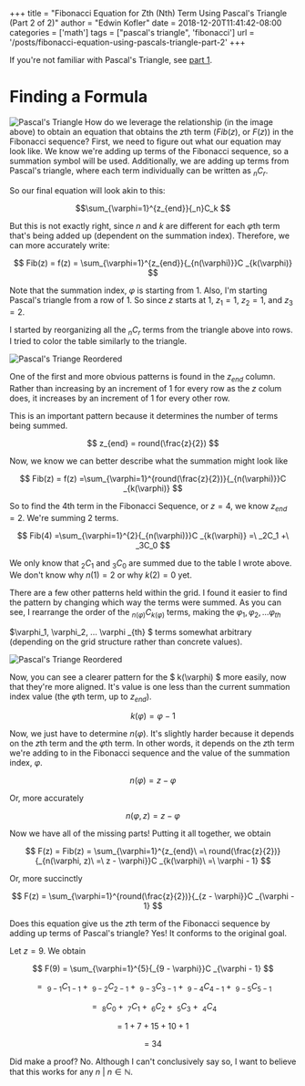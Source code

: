 +++
title = "Fibonacci Equation for Zth (Nth) Term Using Pascal's Triangle (Part 2 of 2)"
author = "Edwin Kofler"
date = 2018-12-20T11:41:42-08:00
categories = ['math']
tags = ["pascal's triangle", 'fibonacci']
url = '/posts/fibonacci-equation-using-pascals-triangle-part-2'
+++

If you're not familiar with Pascal's Triangle, see [part 1](/posts/fibonacci-equation-using-pascals-triangle-part-1/).

# Finding a Formula

![Pascal's Triangle](/posts/2018/fibonacci-pascal-equation-part-1/pascals-triangle-2.png)
How do we leverage the relationship (in the image above) to obtain an equation that obtains the $z$th term ($Fib(z)$, or $F(z)$) in the Fibonacci sequence? First, we need to figure out what our equation may look like. We know we're adding up terms of the Fibonacci sequence, so a summation symbol will be used. Additionally, we are adding up terms from Pascal's triangle, where each term individually can be written as $_nC_r$.

So our final equation will look akin to this:

$$\sum_{\varphi=1}^{z_{end}}{_n}C_k $$

But this is not exactly right, since $n$ and $k$ are different for each $\varphi$th term that's being added up (dependent on the summation index). Therefore, we can more accurately write:

$$ Fib(z) = f(z) = \sum_{\varphi=1}^{z_{end}}{_{n(\varphi)}}C _{k(\varphi)} $$

Note that the summation index, $\varphi$ is starting from $1$. Also, I'm starting Pascal's triangle from a row of 1. So since $z$ starts at 1, $z_1 = 1$, $z_2 = 1$, and $z_3 = 2$.

I started by reorganizing all the $_nC_r$ terms from the triangle above into rows. I tried to color the table similarly to the triangle.

![Pascal's Triange Reordered](/posts/2018/fibonacci-pascal-equation-part-1/pascals-triangle-3.png)

One of the first and more obvious patterns is found in the $z_{end}$ column. Rather than increasing by an increment of $1$ for every row as the $z$ colum does, it increases by an increment of $1$ for every other row.

This is an important pattern because it determines the number of terms being summed.

$$ z_{end} = round(\frac{z}{2}) $$

Now, we know we can better describe what the summation might look like

$$ Fib(z) = f(z) =\sum_{\varphi=1}^{round(\frac{z}{2})}{_{n(\varphi)}}C _{k(\varphi)} $$

So to find the $4$th term in the Fibonacci Sequence, or $z = 4$, we know $z_{end} = 2$. We're summing $2$ terms.

$$ Fib(4) =\sum_{\varphi=1}^{2}{_{n(\varphi)}}C _{k(\varphi)} =\ _2C_1 +\ _3C_0 $$

We only know that $_2C_1$ and $_3C_0$ are summed due to the table I wrote above. We don't know why $n(1) = 2$ or why $k(2) = 0$ yet.

There are a few other patterns held within the grid. I found it easier to find the pattern by changing which way the terms were summed. As you can see, I rearrange the order of the ${_{n(\varphi)}}C_{k(\varphi)}$ terms, making the $\varphi_1, \varphi_2, \ldots {\varphi} _{th}$

 $\varphi_1, \varphi_2, ... \varphi _{th} $ terms somewhat arbitrary (depending on the grid structure rather than concrete values).

![Pascal's Triange Reordered](/posts/2018/fibonacci-pascal-equation-part-1/pascals-triangle-4.png)

Now, you can see a clearer pattern for the $ k(\varphi) $ more easily, now that they're more aligned. It's value is one less than the current summation index value (the $\varphi$th term, up to $z_{end}$).

$$ k(\varphi) = \varphi - 1 $$

Now, we just have to determine $n(\varphi)$. It's slightly harder because it depends on the $z$th term and the $\varphi$th term. In other words, it depends on the $z$th term we're adding to in the Fibonacci sequence and the value of the summation index, $\varphi$.

$$ n(\varphi) = z - \varphi $$

Or, more accurately

$$ n(\varphi, z) = z - \varphi $$

Now we have all of the missing parts! Putting it all together, we obtain

$$ F(z) = Fib(z) = \sum_{\varphi=1}^{z_{end}\ =\  round(\frac{z}{2})} {_{n(\varphi, z)\  =\  z - \varphi}}C _{k(\varphi)\  =\  \varphi - 1} $$

Or, more succinctly

$$ F(z) = \sum_{\varphi=1}^{round(\frac{z}{2})}{_{z - \varphi}}C _{\varphi - 1} $$

Does this equation give us the $z$th term of the Fibonacci sequence by adding up terms of Pascal's triangle? Yes! It conforms to the original goal.

Let $z = 9$. We obtain

$$ F(9) = \sum_{\varphi=1}^{5}{_{9 - \varphi}}C _{\varphi - 1} $$

$$
=\ _{9 - 1}C _{1 - 1} +
   \ _{9 - 2}C _{2 - 1} +
   \ _{9 - 3}C _{3 - 1} +
   \ _{9 - 4}C _{4 - 1} +
   \ _{9 - 5}C _{5 - 1}
$$

$$
=\ _{8}C _{0} +
\ _{7}C _{1} +
\ _{6}C _{2} +
\ _{5}C _{3} +
\ _{4}C _{4}
$$

$$=\ 1 + 7 + 15 + 10 + 1$$

$$=\ 34$$

Did make a proof? No.
Although I can't conclusively say so, I want to believe that this works for any $n\ |\ n \in \mathbb{N}$.
